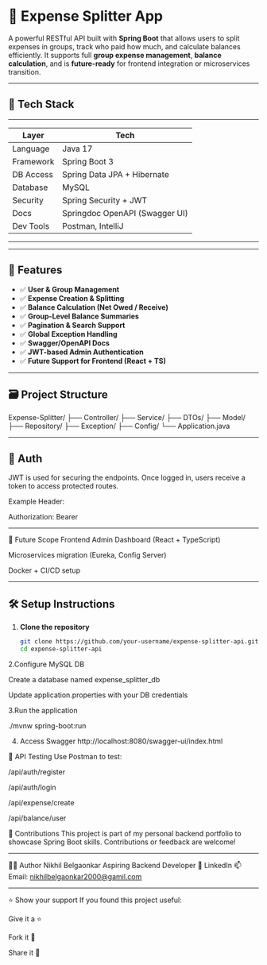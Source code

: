 # 💸 Expense Splitter App

A powerful RESTful API built with **Spring Boot** that allows users to split expenses in groups,
 track who paid how much, and calculate balances efficiently. It supports full **group expense management**, **balance calculation**, and
 is **future-ready** for frontend integration or microservices transition.

---

## 🔧 Tech Stack
--------------------------------------------------
| Layer         | Tech                           |
|---------------|--------------------------------|
| Language      | Java 17                        |
| Framework     | Spring Boot 3                  |
| DB Access     | Spring Data JPA + Hibernate    |
| Database      | MySQL                          |
| Security      | Spring Security + JWT          |
| Docs          | Springdoc OpenAPI (Swagger UI) |
| Dev Tools     | Postman, IntelliJ              |
--------------------------------------------------
---

## 🚀 Features

- ✅ **User & Group Management**
- ✅ **Expense Creation & Splitting**
- ✅ **Balance Calculation (Net Owed / Receive)**
- ✅ **Group-Level Balance Summaries**
- ✅ **Pagination & Search Support**
- ✅ **Global Exception Handling**
- ✅ **Swagger/OpenAPI Docs**
- ✅ **JWT-based Admin Authentication**
- ✅ **Future Support for Frontend (React + TS)**

---

## 🗃️ Project Structure

Expense-Splitter/
├── Controller/
├── Service/
├── DTOs/
├── Model/
├── Repository/
├── Exception/
├── Config/
└── Application.java



---

## 🔐 Auth

JWT is used for securing the endpoints. Once logged in, users receive a token to access protected routes.

Example Header:

Authorization: Bearer <your-token>


---------
📂 Future Scope
Frontend Admin Dashboard (React + TypeScript)

Microservices migration (Eureka, Config Server)

Docker + CI/CD setup

---

## 🛠️ Setup Instructions

1. **Clone the repository**
   ```bash
   git clone https://github.com/your-username/expense-splitter-api.git
   cd expense-splitter-api

2.Configure MySQL DB

 Create a database named expense_splitter_db

 Update application.properties with your DB credentials

3.Run the application

  ./mvnw spring-boot:run
  
 4. Access Swagger
 http://localhost:8080/swagger-ui/index.html



🧪 API Testing
Use Postman to test:

/api/auth/register

/api/auth/login

/api/expense/create

/api/balance/user



🙌 Contributions
This project is part of my personal backend portfolio to showcase Spring Boot skills. Contributions or feedback are welcome!


-----------------------------------------------------------
🙋‍♂️ Author
Nikhil Belgaonkar
Aspiring Backend Developer 
💼 LinkedIn
📫 Email: nikhilbelgaonkar2000@gamil.com


_______________________________________________________________________________________________________________________________________________________________________________________

⭐️ Show your support
If you found this project useful:

Give it a ⭐️

Fork it 🍴

Share it 💬





